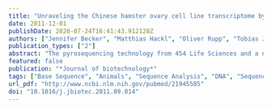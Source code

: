 ```yaml
---
title: "Unraveling the Chinese hamster ovary cell line transcriptome by next-generation sequencing."
date: 2011-12-01
publishDate: 2020-07-24T16:41:43.912128Z
authors: ["Jennifer Becker", "Matthias Hackl", "Oliver Rupp", "Tobias Jakobi", "Jessica Schneider", "Rafael Szczepanowski", "Thomas Bekel", "Nicole Borth", "Alexander Goesmann", "Johannes Grillari", "Christian Kaltschmidt", "Thomas Noll", "Alfred Pühler", "Andreas Tauch", "Karina Brinkrolf"]
publication_types: ["2"]
abstract: "The pyrosequencing technology from 454 Life Sciences and a novel assembly approach for cDNA sequences with the Newbler Assembler were used to achieve a major step forward to unravel the transcriptome of Chinese hamster ovary (CHO) cells. Normalized cDNA libraries originating from several cell lines and diverse culture conditions were sequenced and the resulting 1.84 million reads were assembled into 32,801 contiguous sequences, 29,184 isotigs, and 24,576 isogroups. A taxonomic classification of the isotigs showed that more than 70% of the assembled data is most similar to the transcriptome of Mus musculus, with most of the remaining isotigs being homologous to DNA sequences from Rattus norvegicus. Mapping of the CHO cell line contigs to the mouse transcriptome demonstrated that 9124 mouse transcripts, representing 6701 genes, are covered by more than 95% of their sequence length. Metabolic pathways of the central carbohydrate metabolism and biosynthesis routes of sugars used for protein N-glycosylation were reconstructed from the transcriptome data. All relevant genes representing major steps in the N-glycosylation pathway of CHO cells were detected. The present manuscript represents a data set of assembled and annotated genes for CHO cells that can now be used for a detailed analysis of the molecular functioning of CHO cell lines."
featured: false
publication: "*Journal of biotechnology*"
tags: ["Base Sequence", "Animals", "Sequence Analysis", "DNA", "Sequence Analysis", "DNA: methods", "Molecular Sequence Data", "Mice", "Rats", "CHO Cells", "Cricetinae", "Gene Library", "CHO Cells: metabolism", "Molecular Sequence Annotation", "Transcriptome"]
url_pdf: "http://www.ncbi.nlm.nih.gov/pubmed/21945585"
doi: "10.1016/j.jbiotec.2011.09.014"
---
```



